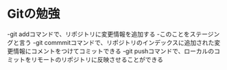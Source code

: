 # Gitの勉強

-git addコマンドで、リポジトリに変更情報を追加する
 -このことをステージングと言う
-git commmitコマンドで、リポジトリのインデックスに追加された変更情報にコメントをつけてコミットできる
-git pushコマンドで、ローカルのコミットをリモートのリポジトリに反映させることができる